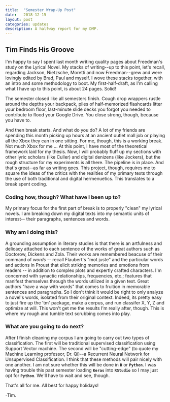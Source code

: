 ```yaml
---
title:  "Semester Wrap-Up Post"
date:   2018-12-15
layout: post
categories: updates
description: A halfway report for my DMP.
---
```


## Tim Finds His Groove

I'm happy to say I spent last month writing quality pages about Freedman's study on the Lyrical Novel. My stacks of writing--up to this point, let's recall, regarding Jackson, Nietzsche, Moretti and now Freedman--grew and were lovingly edited by Brad, Paul and myself. I wove these stacks together, with an intro and some methodology to boot. My first-half-draft, as I'm calling what I have up to this point, is about 24 pages. Solid!

The semester closed like all semesters finish. Cough drop wrappers rustle around the depths your backpack, piles of half-memorized flashcards litter your bedroom floor, last-minute slide decks you forgot you needed to contribute to flood your Google Drive. You close strong, though, because you have to. 

And then break starts. And what do you do? A lot of my friends are spending this month picking up hours at an ancient outlet mall job or playing all the Xbox they can in one sitting. For me, though, this is a working break. Not much Xbox for me ... At this point, I have most of the theoretical framework laid for my thesis. Now, I will probably fluff up my sections with other lyric scholars (like Culler) and digital denizens (like Jockers), but the rough structure for my experiments is all there. The pipeline is in place. And that's great--as far as writing goes. This project, though, requires me to square the ideas of the critics with the realities of my primary texts through the use of both traditional and digital hermenuetics. This translates to a break spent coding. 

### Coding how, though? What have I been up to? 

My primary focus for the first part of break is to properly "clean" my lyrical novels. I am breaking down my digital texts into my semantic units of interest-- their paragraphs, sentences and words. 

### Why am I doing this?

A grounding assumption in literary studies is that there is an artfulness and delicacy attached to each sentence of the works of great authors such as Doctorow, Dickens and Zola. Their works are remembered beacuse of their command of *words* -- recall Flaubert's "mot juste" and the particular words and actions in Proust that elicit striking memories and emotions from readers -- in addition to complex plots and expertly crafted characters. I'm concerned with synactic relationships, frequencies, etc.; features that manifest themselves through the words utilized in a given text. Great authors "have a way with words" that comes to fruition in memorable sentences and paragraphs. So I don't think it would be right to only analyze a novel's words, isolated from their original context. Indeed, its pretty easy to just fire up the 'tm' package, make a corpus, and run classifer X, Y, Z and optimize at will. This won't get me the results I'm really after, though. This is where my rough and tumble text scrubbing comes into play.

### What are you going to do next?

After I finish cleaning my corpus I am going to carry out two types of classification. The first will be traditional supervised classification using Support Vector machine. The second will be "cutting-edge" (to quote my Machine Learning professor, Dr. Qi)--a Recurrent Neural Network for Unsupervised Classification. I think that these methods will pair nicely with one another. I am not sure whether this will be done in **`R`** or **`Python`**. I was having trouble this past semester loading **`Keras`** into **`RStudio`** so I may just opt for **`Python`**. We'll have to wait and see, though. 

That's all for me. All best for happy holidays!

-Tim.
